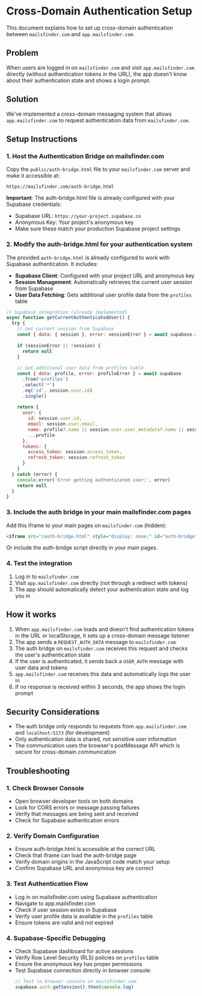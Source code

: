# Cross-Domain Authentication Setup

This document explains how to set up cross-domain authentication between `mailsfinder.com` and `app.mailsfinder.com`.

## Problem

When users are logged in on `mailsfinder.com` and visit `app.mailsfinder.com` directly (without authentication tokens in the URL), the app doesn't know about their authentication state and shows a login prompt.

## Solution

We've implemented a cross-domain messaging system that allows `app.mailsfinder.com` to request authentication data from `mailsfinder.com`.

## Setup Instructions

### 1. Host the Authentication Bridge on mailsfinder.com

Copy the `public/auth-bridge.html` file to your `mailsfinder.com` server and make it accessible at:
```
https://mailsfinder.com/auth-bridge.html
```

**Important**: The auth-bridge.html file is already configured with your Supabase credentials:
- Supabase URL: `https://your-project.supabase.co`
- Anonymous Key: Your project's anonymous key
- Make sure these match your production Supabase project settings

### 2. Modify the auth-bridge.html for your authentication system

The provided `auth-bridge.html` is already configured to work with Supabase authentication. It includes:

- **Supabase Client**: Configured with your project URL and anonymous key
- **Session Management**: Automatically retrieves the current user session from Supabase
- **User Data Fetching**: Gets additional user profile data from the `profiles` table

```javascript
// Supabase integration (already implemented)
async function getCurrentAuthenticatedUser() {
  try {
    // Get current session from Supabase
    const { data: { session }, error: sessionError } = await supabase.auth.getSession()
    
    if (sessionError || !session) {
      return null
    }
    
    // Get additional user data from profiles table
    const { data: profile, error: profileError } = await supabase
      .from('profiles')
      .select('*')
      .eq('id', session.user.id)
      .single()
    
    return {
      user: {
        id: session.user.id,
        email: session.user.email,
        name: profile?.name || session.user.user_metadata?.name || session.user.email,
        ...profile
      },
      tokens: {
        access_token: session.access_token,
        refresh_token: session.refresh_token
      }
    }
  } catch (error) {
    console.error('Error getting authenticated user:', error)
    return null
  }
}
```

### 3. Include the auth bridge in your main mailsfinder.com pages

Add this iframe to your main pages on `mailsfinder.com` (hidden):
```html
<iframe src="/auth-bridge.html" style="display: none;" id="auth-bridge"></iframe>
```

Or include the auth-bridge script directly in your main pages.

### 4. Test the integration

1. Log in to `mailsfinder.com`
2. Visit `app.mailsfinder.com` directly (not through a redirect with tokens)
3. The app should automatically detect your authentication state and log you in

## How it works

1. When `app.mailsfinder.com` loads and doesn't find authentication tokens in the URL or localStorage, it sets up a cross-domain message listener
2. The app sends a `REQUEST_AUTH_DATA` message to `mailsfinder.com`
3. The auth bridge on `mailsfinder.com` receives this request and checks the user's authentication state
4. If the user is authenticated, it sends back a `USER_AUTH` message with user data and tokens
5. `app.mailsfinder.com` receives this data and automatically logs the user in
6. If no response is received within 3 seconds, the app shows the login prompt

## Security Considerations

- The auth bridge only responds to requests from `app.mailsfinder.com` and `localhost:5173` (for development)
- Only authentication data is shared, not sensitive user information
- The communication uses the browser's postMessage API which is secure for cross-domain communication

## Troubleshooting

### 1. Check Browser Console
- Open browser developer tools on both domains
- Look for CORS errors or message passing failures
- Verify that messages are being sent and received
- Check for Supabase authentication errors

### 2. Verify Domain Configuration
- Ensure auth-bridge.html is accessible at the correct URL
- Check that iframe can load the auth-bridge page
- Verify domain origins in the JavaScript code match your setup
- Confirm Supabase URL and anonymous key are correct

### 3. Test Authentication Flow
- Log in on mailsfinder.com using Supabase authentication
- Navigate to app.mailsfinder.com
- Check if user session exists in Supabase
- Verify user profile data is available in the `profiles` table
- Ensure tokens are valid and not expired

### 4. Supabase-Specific Debugging
- Check Supabase dashboard for active sessions
- Verify Row Level Security (RLS) policies on `profiles` table
- Ensure the anonymous key has proper permissions
- Test Supabase connection directly in browser console:
  ```javascript
  // Test in browser console on mailsfinder.com
  supabase.auth.getSession().then(console.log)
  ```